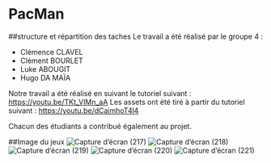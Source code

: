# PacMan
##structure et répartition des taches
Le travail a été réalisé par le groupe 4 : 
- Clémence CLAVEL
- Clément BOURLET
- Luke ABOUGIT
- Hugo DA MAÏA

Notre travail a été réalisé en suivant le tutoriel suivant : https://youtu.be/TKt_VlMn_aA
Les assets ont été tiré à partir du tutoriel suivant : https://youtu.be/dCaimhoT4l4 

Chacun des étudiants a contribué également au projet.

##Image du jeux
![Capture d’écran (217)](https://user-images.githubusercontent.com/98732552/192126750-35064e12-ddfa-4d61-aa40-869cc81ac542.png)
![Capture d’écran (218)](https://user-images.githubusercontent.com/98732552/192126753-d651c678-00b7-4e31-9766-02a47f8a38b0.png)
![Capture d’écran (219)](https://user-images.githubusercontent.com/98732552/192126756-66f6d413-cabf-414a-83e6-1a6aa4ac78b9.png)
![Capture d’écran (220)](https://user-images.githubusercontent.com/98732552/192126758-2e86844f-c824-4be3-9861-5988defed2cc.png)
![Capture d’écran (221)](https://user-images.githubusercontent.com/98732552/192126759-6f122689-4c16-467a-be93-edf76ba806bb.png)
